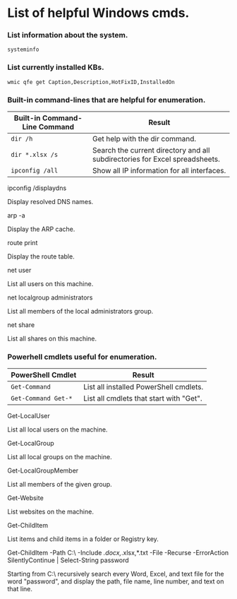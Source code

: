 # List of helpful Windows cmds.

### List information about the system.
```
systeminfo
```

### List currently installed KBs.
```
wmic qfe get Caption,Description,HotFixID,InstalledOn
```

### Built-in command-lines that are helpful for enumeration.
| Built-in Command-Line Command | Result |
|-------------------------------|--------|
| ```dir /h``` | Get help with the dir command. |
| ```dir *.xlsx /s``` | Search the current directory and all subdirectories for Excel spreadsheets. |
| ```ipconfig /all``` | Show all IP information for all interfaces. |

ipconfig /displaydns
	

Display resolved DNS names.

arp -a
	

Display the ARP cache.

route print
	

Display the route table.

net user
	

List all users on this machine.

net localgroup administrators
	

List all members of the local administrators group.

net share
	

List all shares on this machine.

### Powerhell cmdlets useful for enumeration.
| PowerShell Cmdlet | Result |
|-------------------|--------|
| ```Get-Command``` | List all installed PowerShell cmdlets. |
| ```Get-Command Get-*``` | List all cmdlets that start with "Get". |

Get-LocalUser
	

List all local users on the machine.

Get-LocalGroup
	

List all local groups on the machine.

Get-LocalGroupMember <group name>
	

List all members of the given group.

Get-Website
	

List websites on the machine.

Get-ChildItem
	

List items and child items in a folder or Registry key.

Get-ChildItem -Path C:\ -Include *.docx,*.xlsx,*.txt -File -Recurse -ErrorAction SilentlyContinue | Select-String password
	

Starting from C:\ recursively search every Word, Excel, and text file for the word "password", and display the path, file name, line number, and text on that line.

